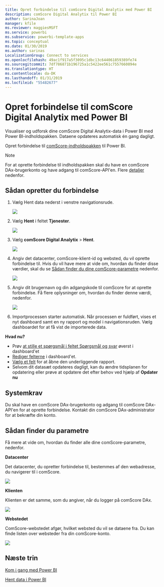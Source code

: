 ```yaml
---
title: Opret forbindelse til comScore Digital Analytix med Power BI
description: comScore Digital Analytix til Power BI
author: SarinaJoan
manager: kfile
ms.reviewer: maggiesMSFT
ms.service: powerbi
ms.subservice: powerbi-template-apps
ms.topic: conceptual
ms.date: 01/30/2019
ms.author: sarinas
LocalizationGroup: Connect to services
ms.openlocfilehash: 49ac1f917a5f3095c1dbc13c644061859389fe74
ms.sourcegitcommit: 7df786871b196725a1c5422ee561c7557660894e
ms.translationtype: HT
ms.contentlocale: da-DK
ms.lasthandoff: 01/31/2019
ms.locfileid: "55482677"
---
```

# <a name="connect-to-comscore-digital-analytix-with-power-bi"></a>Opret forbindelse til comScore Digital Analytix med Power BI
Visualiser og udforsk dine comScore Digital Analytix-data i Power BI med Power BI-indholdspakken. Dataene opdateres automatisk én gang dagligt.

Opret forbindelse til [comScore-indholdspakken](https://app.powerbi.com/getdata/services/comscore) til Power BI.

>[!NOTE]
>For at oprette forbindelse til indholdspakken skal du have en comScore DAx-brugerkonto og have adgang til comScore-API'en. Flere [detaljer](#Requirements) nedenfor.

## <a name="how-to-connect"></a>Sådan opretter du forbindelse
1. Vælg Hent data nederst i venstre navigationsrude.
   
   ![](media/service-connect-to-connect-to/getdata.png)
2. Vælg **Hent** i feltet **Tjenester**.
   
   ![](media/service-connect-to-connect-to/services.png)
3. Vælg **comScore Digital Analytix** \> **Hent**.
   
   ![](media/service-connect-to-connect-to/comscore.png)
4. Angiv det datacenter, comScore-klient-id og websted, du vil oprette forbindelse til. Hvis du vil have mere at vide om, hvordan du finder disse værdier, skal du se [Sådan finder du dine comScore-parametre](#FindingParams) nedenfor.
   
   ![](media/service-connect-to-connect-to/parameters.png)
5. Angiv dit brugernavn og din adgangskode til comScore for at oprette forbindelse. Få flere oplysninger om, hvordan du finder denne værdi, nedenfor.
   
   ![](media/service-connect-to-connect-to/creds.png)
6. Importprocessen starter automatisk. Når processen er fuldført, vises et nyt dashboard samt en ny rapport og model i navigationsruden. Vælg dashboardet for at få vist de importerede data.

**Hvad nu?**

* Prøv [at stille et spørgsmål i feltet Spørgsmål og svar](consumer/end-user-q-and-a.md) øverst i dashboard'et
* [Rediger felterne](service-dashboard-edit-tile.md) i dashboard'et.
* [Vælg et felt](consumer/end-user-tiles.md) for at åbne den underliggende rapport.
* Selvom dit datasæt opdateres dagligt, kan du ændre tidsplanen for opdatering eller prøve at opdatere det efter behov ved hjælp af **Opdater nu**

<a name="Requirements"></a>

## <a name="system-requirements"></a>Systemkrav
Du skal have en comScore DAx-brugerkonto og adgang til comScore DAx-API'en for at oprette forbindelse. Kontakt din comScore DAx-administrator for at bekræfte din konto.

<a name="FindingParams"></a>

## <a name="finding-parameters"></a>Sådan finder du parametre
Få mere at vide om, hvordan du finder alle dine comScore-parametre, nedenfor.

**Datacenter**

Det datacenter, du opretter forbindelse til, bestemmes af den webadresse, du navigerer til i comScore.

![](media/service-connect-to-connect-to/comscore_url.png) 

**Klienten**

Klienten er det samme, som du angiver, når du logger på comScore DAx.

![](media/service-connect-to-connect-to/comscore_signin.png) 

**Webstedet**

ComScore-webstedet afgør, hvilket websted du vil se dataene fra. Du kan finde listen over websteder fra din comScore-konto.

![](media/service-connect-to-connect-to/comscore_sites.png)

## <a name="next-steps"></a>Næste trin
[Kom i gang med Power BI](service-get-started.md)

[Hent data i Power BI](service-get-data.md)

